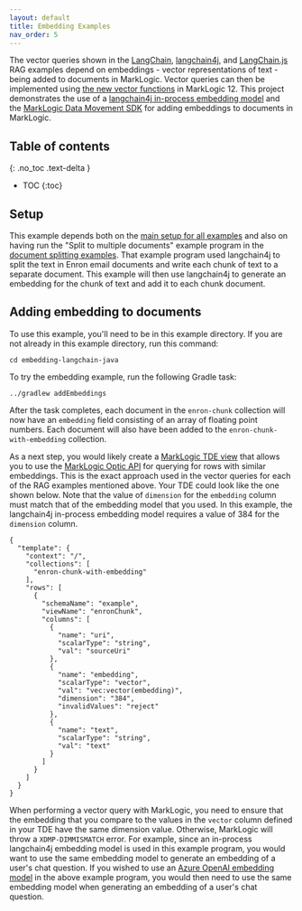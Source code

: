 ```yaml
---
layout: default
title: Embedding Examples
nav_order: 5
---
```


The vector queries shown in the [LangChain](rag-examples/rag-python.md),
[langchain4j](rag-examples/rag-java.md), and [LangChain.js](rag-examples/rag-javascript.md) RAG examples
depend on embeddings - vector representations of text - being added to documents in MarkLogic. Vector queries can
then be implemented using [the new vector functions](https://docs.marklogic.com/12.0/js/vec) in MarkLogic 12.
This project demonstrates the use of a
[langchain4j in-process embedding model](https://docs.langchain4j.dev/integrations/embedding-models/in-process) and
the [MarkLogic Data Movement SDK](https://docs.marklogic.com/guide/java/data-movement) for adding embeddings to
documents in MarkLogic.

## Table of contents
{: .no_toc .text-delta }

- TOC
{:toc}

## Setup

This example depends both on the [main setup for all examples](setup.md) and also on having run the
"Split to multiple documents" example program in the
[document splitting examples](splitting.md). That example program used langchain4j to split
the text in Enron email documents and write each chunk of text to a separate document. This example will then use
langchain4j to generate an embedding for the chunk of text and add it to each chunk document.

## Adding embedding to documents

To use this example, you'll need to be in this example directory. If you are not already in this example directory, run
this command:

```
cd embedding-langchain-java
```

To try the embedding example, run the following Gradle task:

    ../gradlew addEmbeddings

After the task completes, each document in the `enron-chunk` collection will now have an `embedding` field
consisting of an array of floating point numbers. Each document will also have been added to the
`enron-chunk-with-embedding` collection.

As a next step, you would likely create a [MarkLogic TDE view](https://docs.marklogic.com/guide/app-dev/TDE) that
allows you to use the [MarkLogic Optic API](https://docs.marklogic.com/guide/app-dev/OpticAPI) for querying for rows
with similar embeddings. This is the exact approach used in the vector queries for each of the RAG examples mentioned
above. Your TDE could look like the one shown below. Note that the value of `dimension` for the `embedding` column
must match that of the embedding model that you used. In this example, the langchain4j in-process embedding model
requires a value of 384 for the `dimension` column.

```
{
  "template": {
    "context": "/",
    "collections": [
      "enron-chunk-with-embedding"
    ],
    "rows": [
      {
        "schemaName": "example",
        "viewName": "enronChunk",
        "columns": [
          {
            "name": "uri",
            "scalarType": "string",
            "val": "sourceUri"
          },
          {
            "name": "embedding",
            "scalarType": "vector",
            "val": "vec:vector(embedding)",
            "dimension": "384",
            "invalidValues": "reject"
          },
          {
            "name": "text",
            "scalarType": "string",
            "val": "text"
          }
        ]
      }
    ]
  }
}
```

When performing a vector query with MarkLogic, you need to ensure that the embedding that you compare to the values
in the `vector` column defined in your TDE have the same dimension value. Otherwise, MarkLogic will throw a
`XDMP-DIMMISMATCH` error. For example, since an in-process langchain4j embedding model is used in this example program,
you would want to use the same embedding model to generate an embedding of a user's chat question. If you wished to
use an [Azure OpenAI embedding model](https://docs.langchain4j.dev/integrations/embedding-models/azure-open-ai)
in the above example program, you would then need to use the same embedding model when generating an embedding of a
user's chat question.
